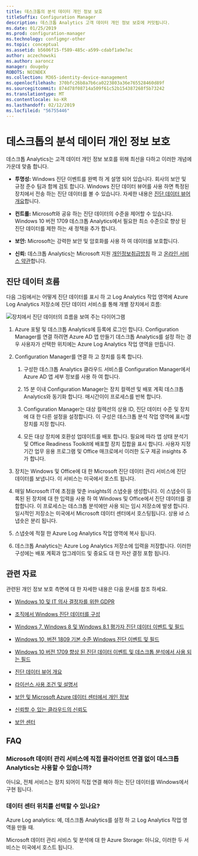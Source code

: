 ```yaml
---
title: 데스크톱의 분석 데이터 개인 정보 보호
titleSuffix: Configuration Manager
description: 데스크톱 Analytics 고객 데이터 개인 정보 보호에 커밋됩니다.
ms.date: 01/25/2019
ms.prod: configuration-manager
ms.technology: configmgr-other
ms.topic: conceptual
ms.assetid: b5606f15-f589-485c-a599-cdabf1a9e7ac
author: aczechowski
ms.author: aaroncz
manager: dougeby
ROBOTS: NOINDEX
ms.collection: M365-identity-device-management
ms.openlocfilehash: 370bfc26b8a7b6ca0223803a36e765528460d89f
ms.sourcegitcommit: 874d78f08714a509f61c52b154387268f5b73242
ms.translationtype: MT
ms.contentlocale: ko-KR
ms.lasthandoff: 02/12/2019
ms.locfileid: "56755446"
---
```

# <a name="desktop-analytics-data-privacy"></a>데스크톱의 분석 데이터 개인 정보 보호

데스크톱 Analytics는 고객 데이터 개인 정보 보호를 위해 최선을 다하고 이러한 개념에 가운데 맞춤 합니다.

- **투명성:** Windows 진단 이벤트를 완벽 하 게 설명 되어 있습니다. 회사의 보안 및 규정 준수 팀과 함께 검토 합니다. Windows 진단 데이터 뷰어를 사용 하면 특정된 장치에서 전송 하는 진단 데이터를 볼 수 있습니다. 자세한 내용은 [진단 데이터 뷰어 개요](https://docs.microsoft.com/windows/configuration/diagnostic-data-viewer-overview)합니다.  

- **컨트롤:** Microsoft와 공유 하는 진단 데이터의 수준을 제어할 수 있습니다. Windows 10 버전 1709 데스크톱 Analytics에서 필요한 최소 수준으로 향상 된 진단 데이터를 제한 하는 새 정책을 추가 합니다.  

- **보안:** Microsoft는 강력한 보안 및 암호화를 사용 하 여 데이터를 보호합니다.  

- **신뢰:** 데스크톱 Analytics는 Microsoft 지원 [개인정보취급방침](https://privacy.microsoft.com/privacystatement) 하 고 [온라인 서비스 약관](http://www.microsoftvolumelicensing.com/DocumentSearch.aspx?Mode=3&DocumentTypeId=46)합니다.  



## <a name="diagnostic-data-flow"></a>진단 데이터 흐름

다음 그림에서는 어떻게 진단 데이터를 표시 하 고 Log Analytics 작업 영역에 Azure Log Analytics 저장소에 진단 데이터 서비스를 통해 개별 장치에서 흐름:

![장치에서 진단 데이터의 흐름을 보여 주는 다이어그램](media/da-data-flow-v1.png)

1. Azure 포털 및 데스크톱 Analytics에 등록에 로그인 합니다. Configuration Manager를 연결 하려면 Azure AD 앱 만들기 데스크톱 Analytics를 설정 하는 경우 사용자가 선택한 위치에는 Azure Log Analytics 작업 영역을 만듭니다.  

2. Configuration Manager를 연결 하 고 장치를 등록 합니다.  

    1. 구성한 데스크톱 Analytics 클라우드 서비스를 Configuration Manager에서 Azure AD 앱 세부 정보를 사용 하 여 합니다.  

    2. 15 분 이내 Configuration Manager는 장치 컬렉션 및 배포 계획 데스크톱 Analytics와 동기화 합니다. 매시간이이 프로세스를 반복 합니다.  

    3. Configuration Manager는 대상 컬렉션의 상용 ID, 진단 데이터 수준 및 장치에 대 한 다른 설정을 설정합니다. 이 구성은 데스크톱 분석 작업 영역에 표시할 장치를 지정 합니다.  

    4. 모든 대상 장치에 호환성 업데이트를 배포 합니다. 필요에 따라 앱 상태 분석기 및 Office Readiness Toolkit에 배포할 장치 집합을 표시 합니다. 사용자 지정 기간 업무 응용 프로그램 및 Office 매크로에서 이러한 도구 제공 insights 추가 합니다.  

3. 장치는 Windows 및 Office에 대 한 Microsoft 진단 데이터 관리 서비스에 진단 데이터를 보냅니다. 이 서비스는 미국에서 호스트 됩니다.  

4. 매일 Microsoft IT에 초점을 맞춘 insights의 스냅숏을 생성합니다. 이 스냅숏이 등록된 된 장치에 대 한 입력을 사용 하 여 Windows 및 Office에서 진단 데이터를 결합합니다. 이 프로세스는 데스크톱 분석에만 사용 되는 임시 저장소에 발생 합니다. 일시적인 저장소는 미국에서 Microsoft 데이터 센터에서 호스팅됩니다. 상용 id 스냅숏은 분리 됩니다.  

5. 스냅숏에 적절 한 Azure Log Analytics 작업 영역에 복사 됩니다.  

6. 데스크톱 Analytics는 Azure Log Analytics 저장소에 입력을 저장합니다. 이러한 구성에는 배포 계획과 업그레이드 및 중요도 대 한 자산 결정 포함 됩니다.  


<!-- ![Diagram illustrating flow of diagnostic data from devices](media/wa-data-flow-v1.png)

1. Devices send diagnostic data to the Microsoft Diagnostic Data Management service. This service is hosted in the United States.  

2. Set up and enrollment  

    1. You create an Azure Log Analytics workspace when you set up Desktop Analytics. You choose the location and copy the commercial ID. This ID identifies your workspace.  
    
    2. When you connect Configuration Manager to Desktop Analytics, it sets the commercial ID on the devices in your target collection. This configuration specifies the devices to appear in your workspace.  

3. Each day Microsoft produces a "snapshot" of IT-focused insights for each workspace in the Diagnostic Data Management service.  

4. These snapshots are copied to transient storage, which is only used by Desktop Analytics. The transient storage is hosted in Microsoft data centers in the United States. The snapshots are segregated by commercial ID.  

5. The snapshots are then copied to the appropriate Azure Log Analytics workspace.  

6. Desktop Analytics stores your configurations in Analytics Azure storage. These configurations include deployment plans and asset upgrade decisions.  
-->


## <a name="other-resources"></a>관련 자료

관련된 개인 정보 보호 측면에 대 한 자세한 내용은 다음 문서를 참조 하세요.

- [Windows 10 및 IT 의사 결정자를 위한 GDPR](https://docs.microsoft.com/windows/privacy/gdpr-it-guidance)  

- [조직에서 Windows 진단 데이터를 구성](https://docs.microsoft.com/windows/privacy/configure-windows-diagnostic-data-in-your-organization)  

- [Windows 7, Windows 8 및 Windows 8.1 평가자 진단 데이터 이벤트 및 필드](https://docs.microsoft.com/previous-versions/windows/it-pro/windows-8.1-and-8/appraiser-diagnostic-data-events-and-fields)  

- [Windows 10, 버전 1809 기본 수준 Windows 진단 이벤트 및 필드](https://docs.microsoft.com/windows/privacy/basic-level-windows-diagnostic-events-and-fields-1809)  

- [Windows 10 버전 1709 향상 된 진단 데이터 이벤트 및 데스크톱 분석에서 사용 되는 필드](https://docs.microsoft.com/windows/privacy/enhanced-diagnostic-data-windows-analytics-events-and-fields)  

- [진단 데이터 뷰어 개요](https://docs.microsoft.com/windows/privacy/diagnostic-data-viewer-overview)  

- [라이선스 사용 조건 및 설명서](https://www.microsoftvolumelicensing.com/DocumentSearch.aspx?Mode=3&DocumentTypeId=31)  

- [보안 및 Microsoft Azure 데이터 센터에서 개인 정보](https://azure.microsoft.com/global-infrastructure/)  

- [신뢰할 수 있는 클라우드의 신뢰도](https://azure.microsoft.com/overview/trusted-cloud/)  

- [보안 센터](https://www.microsoft.com/trustcenter)  



## <a name="faq"></a>FAQ

### <a name="can-desktop-analytics-be-used-without-a-direct-client-connection-to-the-microsoft-data-management-service"></a>Microsoft 데이터 관리 서비스에 직접 클라이언트 연결 없이 데스크톱 Analytics는 사용할 수 있습니까?
아니요, 전체 서비스는 장치 되어이 직접 연결 해야 하는 진단 데이터를 Windows에서 구현 됩니다.


### <a name="can-i-choose-the-data-center-location"></a>데이터 센터 위치를 선택할 수 있나요?

Azure Log analytics: 예, 데스크톱 Analytics를 설정 하 고 Log Analytics 작업 영역을 만들 때.

Microsoft 데이터 관리 서비스 및 분석에 대 한 Azure Storage: 아니요, 이러한 두 서비스는 미국에서 호스트 됩니다.

